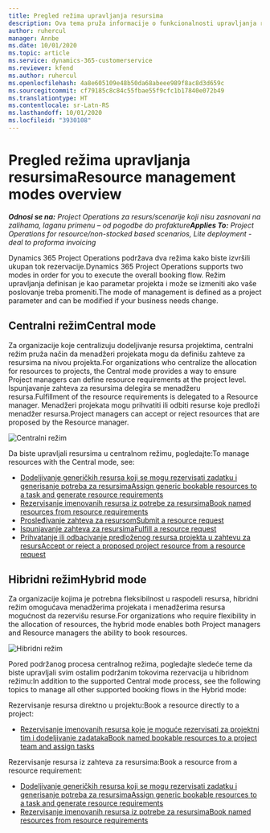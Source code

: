 ```yaml
---
title: Pregled režima upravljanja resursima
description: Ova tema pruža informacije o funkcionalnosti upravljanja resursima u usluzi Dynamics 365 Project Operations.
author: ruhercul
manager: Annbe
ms.date: 10/01/2020
ms.topic: article
ms.service: dynamics-365-customerservice
ms.reviewer: kfend
ms.author: ruhercul
ms.openlocfilehash: 4a8e605109e48b50da68abeee989f8ac8d3d659c
ms.sourcegitcommit: cf79185c8c84c55fbae55f9cfc1b17840e072b49
ms.translationtype: HT
ms.contentlocale: sr-Latn-RS
ms.lasthandoff: 10/01/2020
ms.locfileid: "3930108"
---
```

# <a name="resource-management-modes-overview"></a><span data-ttu-id="d8332-103">Pregled režima upravljanja resursima</span><span class="sxs-lookup"><span data-stu-id="d8332-103">Resource management modes overview</span></span>

<span data-ttu-id="d8332-104">_**Odnosi se na:** Project Operations za resurs/scenarije koji nisu zasnovani na zalihama, laganu primenu – od pogodbe do profakture_</span><span class="sxs-lookup"><span data-stu-id="d8332-104">_**Applies To:** Project Operations for resource/non-stocked based scenarios, Lite deployment - deal to proforma invoicing_</span></span>


<span data-ttu-id="d8332-105">Dynamics 365 Project Operations podržava dva režima kako biste izvršili ukupan tok rezervacije.</span><span class="sxs-lookup"><span data-stu-id="d8332-105">Dynamics 365 Project Operations supports two modes in order for you to execute the overall booking flow.</span></span> <span data-ttu-id="d8332-106">Režim upravljanja definisan je kao parametar projekta i može se izmeniti ako vaše poslovanje treba promeniti.</span><span class="sxs-lookup"><span data-stu-id="d8332-106">The mode of management is defined as a project parameter and can be modified if your business needs change.</span></span>    

## <a name="central-mode"></a><span data-ttu-id="d8332-107">Centralni režim</span><span class="sxs-lookup"><span data-stu-id="d8332-107">Central mode</span></span>
<span data-ttu-id="d8332-108">Za organizacije koje centralizuju dodeljivanje resursa projektima, centralni režim pruža način da menadžeri projekata mogu da definišu zahteve za resursima na nivou projekta.</span><span class="sxs-lookup"><span data-stu-id="d8332-108">For organizations who centralize the allocation for resources to projects, the Central mode provides a way to ensure Project managers can define resource requirements at the project level.</span></span> <span data-ttu-id="d8332-109">Ispunjavanje zahteva za resursima delegira se menadžeru resursa.</span><span class="sxs-lookup"><span data-stu-id="d8332-109">Fulfillment of the resource requirements is delegated to a Resource manager.</span></span> <span data-ttu-id="d8332-110">Menadžeri projekata mogu prihvatiti ili odbiti resurse koje predloži menadžer resursa.</span><span class="sxs-lookup"><span data-stu-id="d8332-110">Project managers can accept or reject resources that are proposed by the Resource manager.</span></span>

![Centralni režim](./media/resource-management-central.png)

<span data-ttu-id="d8332-112">Da biste upravljali resursima u centralnom režimu, pogledajte:</span><span class="sxs-lookup"><span data-stu-id="d8332-112">To manage resources with the Central mode, see:</span></span>

- [<span data-ttu-id="d8332-113">Dodeljivanje generičkih resursa koji se mogu rezervisati zadatku i generisanje potreba za resursima</span><span class="sxs-lookup"><span data-stu-id="d8332-113">Assign generic bookable resources to a task and generate resource requirements</span></span>](https://docs.microsoft.com/dynamics365/project-service/assign-generic-bookable-resource)
- [<span data-ttu-id="d8332-114">Rezervisanje imenovanih resursa iz potrebe za resursima</span><span class="sxs-lookup"><span data-stu-id="d8332-114">Book named resources from resource requirements</span></span>](https://docs.microsoft.com/dynamics365/project-service/book-named-resource)
- [<span data-ttu-id="d8332-115">Prosleđivanje zahteva za resursom</span><span class="sxs-lookup"><span data-stu-id="d8332-115">Submit a resource request</span></span>](https://docs.microsoft.com/dynamics365/project-service/submit-resource-request)
- [<span data-ttu-id="d8332-116">Ispunjavanje zahteva za resursima</span><span class="sxs-lookup"><span data-stu-id="d8332-116">Fulfill a resource request</span></span>](https://docs.microsoft.com/dynamics365/project-service/resource-management-fulfill-requests)
- [<span data-ttu-id="d8332-117">Prihvatanje ili odbacivanje predloženog resursa projekta u zahtevu za resurs</span><span class="sxs-lookup"><span data-stu-id="d8332-117">Accept or reject a proposed project resource from a resource request</span></span>](https://docs.microsoft.com/dynamics365/project-service/accept-reject-proposed-resource)

## <a name="hybrid-mode"></a><span data-ttu-id="d8332-118">Hibridni režim</span><span class="sxs-lookup"><span data-stu-id="d8332-118">Hybrid mode</span></span>
<span data-ttu-id="d8332-119">Za organizacije kojima je potrebna fleksibilnost u raspodeli resursa, hibridni režim omogućava menadžerima projekata i menadžerima resursa mogućnost da rezervišu resurse.</span><span class="sxs-lookup"><span data-stu-id="d8332-119">For organizations who require flexibility in the allocation of resources, the hybrid mode enables both Project managers and Resource managers the ability to book resources.</span></span>

![Hibridni režim](./media/resource-management-hybrid.png)

<span data-ttu-id="d8332-121">Pored podržanog procesa centralnog režima, pogledajte sledeće teme da biste upravljali svim ostalim podržanim tokovima rezervacija u hibridnom režimu:</span><span class="sxs-lookup"><span data-stu-id="d8332-121">In addition to the supported Central mode process, see the following topics to manage all other supported booking flows in the Hybrid mode:</span></span>

<span data-ttu-id="d8332-122">Rezervisanje resursa direktno u projektu:</span><span class="sxs-lookup"><span data-stu-id="d8332-122">Book a resource directly to a project:</span></span>
- [<span data-ttu-id="d8332-123">Rezervisanje imenovanih resursa koje je moguće rezervisati za projektni tim i dodeljivanje zadataka</span><span class="sxs-lookup"><span data-stu-id="d8332-123">Book named bookable resources to a project team and assign tasks</span></span>](https://docs.microsoft.com/dynamics365/project-service/assign-named-bookable-resource)

<span data-ttu-id="d8332-124">Rezervisanje resursa iz zahteva za resursima:</span><span class="sxs-lookup"><span data-stu-id="d8332-124">Book a resource from a resource requirement:</span></span>
- [<span data-ttu-id="d8332-125">Dodeljivanje generičkih resursa koji se mogu rezervisati zadatku i generisanje potreba za resursima</span><span class="sxs-lookup"><span data-stu-id="d8332-125">Assign generic bookable resources to a task and generate resource requirements</span></span>](https://docs.microsoft.com/dynamics365/project-service/assign-generic-bookable-resource)
- [<span data-ttu-id="d8332-126">Rezervisanje imenovanih resursa iz potrebe za resursima</span><span class="sxs-lookup"><span data-stu-id="d8332-126">Book named resources from resource requirements</span></span>](https://docs.microsoft.com/dynamics365/project-service/book-named-resource)
